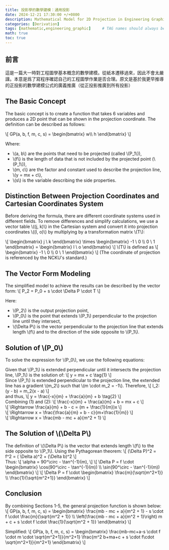 ```yaml
---
title: 投影學的數學建模：通用投影
date: 2024-12-21 17:30:00 +/+0800
description: Mathematical Model for 2D Projection in Engineering Graphic
categories: [Derivation]
tags: [mathematic,engineering_graphic]     # TAG names should always be lowercase
math: true
toc: true
---
```

## 前言
這是一篇大一時對工程圖學基本概念的數學建模。從紙本遷移過來，因此不會太嚴謹。本意是爲了寫程序確認自己的工程圖學作業是否合理。原文是基於我更早推導的正投影的數學建模公式的廣義推廣（從正投影推廣到所有投影）

## The Basic Concept
The basic concept is to create a function that takes 6 variables and produces a 2D point that can be shown in the projection coordinate. The definition can be described as follows:  

\\[
    GP(a, b, f, m, c, s) = 
    \\begin{bmatrix}
    w\\\\
    h
    \\end{bmatrix}
\\]  

Where:
- \\(a, b\\) are the points that need to be projected (called \\(P_1\\)),
- \\(f\\) is the length of data that is not included by the projected point (\\(P_1\\)),
- \\(m, c\\) are the factor and constant used to describe the projection line, \\(y = mx + c\\),
- \\(s\\) is the variable describing the side properties.

## Distinction Between Projection Coordinates and Cartesian Coordinates System
Before deriving the formula, there are different coordinate systems used in different fields. To remove differences and simplify calculations, we use a vector table \\((j, k)\\) in the Cartesian system and convert it into projection coordinates \\((l, o)\\) by multiplying by a transformation matrix \\(T\\):  

\\[
    \\begin{bmatrix}
    j \\ k
    \\end{bmatrix}
    \\times
    \\begin{bmatrix}
        -1  \\ 0 \\\\ 
        0 \\ 1
    \\end{bmatrix}
    =
    \\begin{bmatrix}
    l \\ o
    \\end{bmatrix}
\\]
    \\(T\\) is defined as
\\[
    \\begin{bmatrix}
        -1  \\ 0 \\\\ 
        0 \\ 1
    \\end{bmatrix}
\\]
(The coordinate of projection is referenced by the NCKU's standard.)

## The Vector Form Modeling
The simplified model to achieve the results can be described by the vector form:
\\[
    P_2 = P_0 + s \\cdot \\Delta P \\cdot T
\\]  

Here:
- \\(P_2\\) is the output projection point,
- \\(P_0\\) is the point that extends \\(P_1\\) perpendicular to the projection line until they intersect,
- \\(\\Delta P\\) is the vector perpendicular to the projection line that extends length \\(f\\) and to the direction of the side opposite to \\(P_1\\).

## Solution of \\(P_0\\)
To solve the expression for \\(P_0\\), we use the following equations:

Given that \\(P_1\\) is extended perpendicular until it intersects the projection line, \\(P_1\\) is the solution of:
\\[
    y = mx + c \\tag{1}
\\]  
Since \\(P_1\\) is extended perpendicular to the projection line, the extended line has a gradient \\(m_2\\) such that \\(m \\cdot m_2 = -1\\). Therefore,
\\[
    l_2: (y - b) = m_2(x - a)
\\]  
and thus,
\\[
    y = \\frac{-x}{m} + \\frac{a}{m} + b \\tag{2}
\\]  
Combining (1) and (2):
\\[
    \\frac{-x}{m} + \\frac{a}{m} + b = mx + c
\\]  
\\[
    \\Rightarrow \\frac{a}{m} + b - c = (m + \\frac{1}{m})x
\\]  
\\[
    \\Rightarrow x = \\frac{\\frac{a}{m} + b - c}{m+\\frac{1}{m}}
\\]  
\\[
    \\Rightarrow x = \\frac{mb - mc + a}{m^2 + 1}
\\]

## The Solution of \\(\\Delta P\\)
The definition of \\(\\Delta P\\) is the vector that extends length \\(f\\) to the side opposite to \\(P_1\\). Using the Pythagorean theorem:
\\[
    (\\Delta P)^2 = f^2 = ( \\Delta a)^2 + (\\Delta b)^2
\\]  
Thus:
\\[
    \\alpha = 90^\\circ - \\tan^{-1}(m),
\\]
\\[
    \\Delta P = f \\cdot
    \\begin{bmatrix}
        \\cos(90^\\circ - \\tan^{-1}(m)) \\\\ 
        \\sin(90^\\circ - \\tan^{-1}(m))
    \\end{bmatrix}
\\]
\\[
    \\Delta P = f \\cdot
    \\begin{bmatrix}
        \\frac{m}{\\sqrt{m^2+1}} \\\\ 
        \\frac{1}{\\sqrt{m^2+1}} 
    \\end{bmatrix}
\\]
## Conclusion
By combining Sections 1-5, the general projection function is shown below:
\\[
GP(a, b, f, m, c, s) = 
\\begin{bmatrix}
\\frac{mb - mc + a}{m^2 + 1} - s \\cdot f \\cdot \\frac{m}{\\sqrt{m^2 + 1}} \\\\ 
\\left(\\frac{mb - mc + a}{m^2 + 1}\\right) m + c + s \\cdot f \\cdot \\frac{1}{\\sqrt{m^2 + 1}}
\\end{bmatrix}
\\]

Simplified:
\\[
GP(a, b, f, m, c, s) = 
\\begin{bmatrix}
\\frac{mb-mc+a-s \\cdot f \\cdot m \\cdot \\sqrt{m^2+1}}{m^2+1}
\\frac{m^2 b+ma+c + s \\cdot f\\cdot \\sqrt{m^2+1}}{m^2+1}
\\end{bmatrix}
\\] 